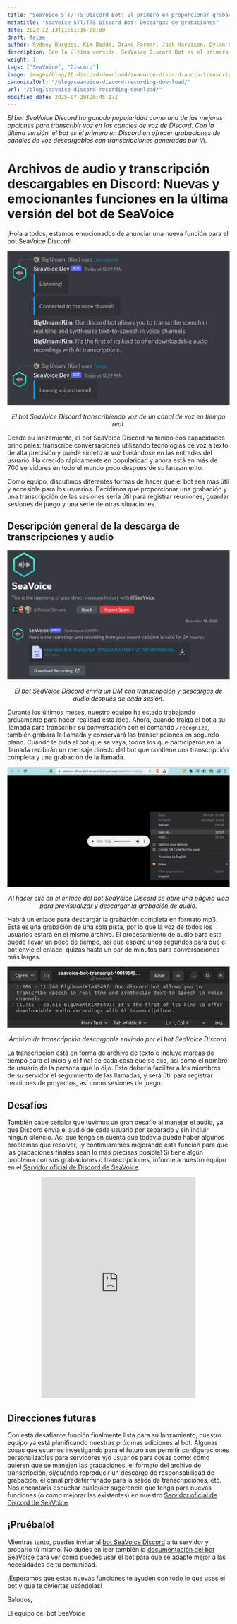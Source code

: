 ```yaml
---
title: "SeaVoice STT/TTS Discord Bot: El primero en proporcionar grabaciones de voz descargables con transcripciones de IA"
metatitle: "SeaVoice STT/TTS Discord Bot: Descargas de grabaciones"
date: 2022-12-13T11:51:16-08:00
draft: false
author: Sydney Burgess, Kim Dodds, Drake Farmer, Jack Harvison, Dylan Strong, Cody Vernon
description: Con la última versión, SeaVoice Discord Bot es el primero en la plataforma en ofrecer grabaciones de canales de voz descargables con transcripciones generadas por IA.
weight: 1
tags: ["SeaVoice", "Discord"]
image: images/blog/26-discord-download/seavoice-discord-audio-transcript-download.jpg
canonicalUrl: "/blog/seavoice-discord-recording-download/"
url: "/blog/seavoice-discord-recording-download/"
modified_date: 2025-07-29T20:45:17Z
---
```


*El bot SeaVoice Discord ha ganado popularidad como una de las mejores opciones para transcribir voz en los canales de voz de Discord. Con la última versión, el bot es el primero en Discord en ofrecer grabaciones de canales de voz descargables con transcripciones generadas por IA.*

# Archivos de audio y transcripción descargables en Discord: Nuevas y emocionantes funciones en la última versión del bot de SeaVoice

¡Hola a todos, estamos emocionados de anunciar una nueva función para el bot SeaVoice Discord!

<center>
<img src="/images/blog/26-discord-download/1-seavoice-discord-speech-to-text.png" alt="El bot SeaVoice Discord transcribiendo voz de un canal de voz en tiempo real."/>

*El bot SeaVoice Discord transcribiendo voz de un canal de voz en tiempo real.*
</center>

Desde su lanzamiento, el bot SeaVoice Discord ha tenido dos capacidades principales: transcribe conversaciones utilizando tecnologías de voz a texto de alta precisión y puede sintetizar voz basándose en las entradas del usuario.
Ha crecido rápidamente en popularidad y ahora está en más de 700 servidores en todo el mundo poco después de su lanzamiento.

Como equipo, discutimos diferentes formas de hacer que el bot sea más útil y accesible para los usuarios.
Decidimos que proporcionar una grabación y una transcripción de las sesiones sería útil para registrar reuniones, guardar sesiones de juego y una serie de otras situaciones.

## Descripción general de la descarga de transcripciones y audio

<center>
<img src="/images/blog/26-discord-download/2-seavoice-audio-transcript-download-discord-direct-message.png" alt="El bot SeaVoice Discord envía un DM con transcripción y descargas de audio después de cada sesión."/>

*El bot SeaVoice Discord envía un DM con transcripción y descargas de audio después de cada sesión.*
</center>

Durante los últimos meses, nuestro equipo ha estado trabajando arduamente para hacer realidad esta idea.
Ahora, cuando traiga el bot a su llamada para transcribir su conversación con el comando `/recognize`, también grabará la llamada y conservará las transcripciones en segundo plano.
Cuando le pida al bot que se vaya, todos los que participaron en la llamada recibirán un mensaje directo del bot que contiene una transcripción completa y una grabación de la llamada.

<center>
<img src="/images/blog/26-discord-download/3-seavoice-discord-audio-download.png" alt="Al hacer clic en el enlace del bot SeaVoice Discord se abre una página web para previsualizar y descargar la grabación de audio."/>

*Al hacer clic en el enlace del bot SeaVoice Discord se abre una página web para previsualizar y descargar la grabación de audio.*
</center>

Habrá un enlace para descargar la grabación completa en formato mp3.
Esta es una grabación de una sola pista, por lo que la voz de todos los usuarios estará en el mismo archivo.
El procesamiento de audio para esto puede llevar un poco de tiempo, así que espere unos segundos para que el bot envíe el enlace, quizás hasta un par de minutos para conversaciones más largas.

<center>
<img src="/images/blog/26-discord-download/4-seavoice-discord-transcription-file.png" alt="Archivo de transcripción descargable enviado por el bot SeaVoice Discord."/>

*Archivo de transcripción descargable enviado por el bot SeaVoice Discord.*
</center>

La transcripción está en forma de archivo de texto e incluye marcas de tiempo para el inicio y el final de cada cosa que se dijo, así como el nombre de usuario de la persona que lo dijo.
Esto debería facilitar a los miembros de su servidor el seguimiento de las llamadas, y será útil para registrar reuniones de proyectos, así como sesiones de juego.

## Desafíos

También cabe señalar que tuvimos un gran desafío al manejar el audio, ya que Discord envía el audio de cada usuario por separado y sin incluir ningún silencio.
Así que tenga en cuenta que todavía puede haber algunos problemas que resolver, ¡y continuaremos mejorando esta función para que las grabaciones finales sean lo más precisas posible!
Si tiene algún problema con sus grabaciones o transcripciones, informe a nuestro equipo en el [Servidor oficial de Discord de SeaVoice](https://discord.gg/dfAYfwBQ).
<center>
<iframe src="https://discordapp.com/widget?id=919037515514654721&theme=dark" width="350" height="500" allowtransparency="true" frameborder="0" sandbox="allow-popups allow-popups-to-escape-sandbox allow-same-origin allow-scripts"></iframe>
</center>

## Direcciones futuras

Con esta desafiante función finalmente lista para su lanzamiento, nuestro equipo ya está planificando nuestras próximas adiciones al bot.
Algunas cosas que estamos investigando para el futuro son permitir configuraciones personalizables para servidores y/o usuarios para cosas como: cómo quieren que se manejen las grabaciones, el formato del archivo de transcripción, si/cuándo reproducir un descargo de responsabilidad de grabación, el canal predeterminado para la salida de transcripciones, etc.
Nos encantaría escuchar cualquier sugerencia que tenga para nuevas funciones (o cómo mejorar las existentes) en nuestro [Servidor oficial de Discord de SeaVoice](https://discord.gg/dfAYfwBQ).

## ¡Pruébalo!

Mientras tanto, puedes invitar al [bot SeaVoice Discord](https://discord.com/oauth2/authorize?client_id=1001955060210749492&scope=bot) a tu servidor y probarlo tú mismo.
No dudes en leer también la [documentación del bot SeaVoice](https://wiki.seasalt.ai/seavoice/discord/discord-bot/) para ver cómo puedes usar el bot para que se adapte mejor a las necesidades de tu comunidad.


¡Esperamos que estas nuevas funciones te ayuden con todo lo que uses el bot y que te diviertas usándolas!


Saludos,


El equipo del bot SeaVoice
